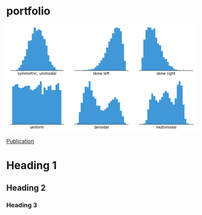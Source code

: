 # portfolio

![histogram](assets/images/histogram.png)

[Publication](https://www.mdpi.com/1424-8220/22/8/3048)
# Heading 1

## Heading 2

### Heading 3
